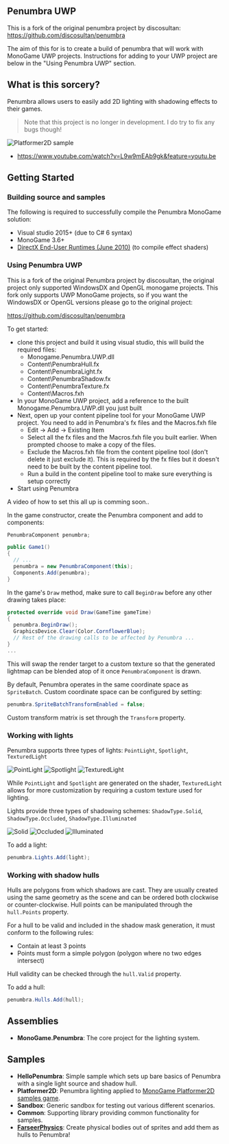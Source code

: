 ## Penumbra UWP

This is a fork of the original penumbra project by discosultan:
https://github.com/discosultan/penumbra

The aim of this for is to create a build of penumbra that will work with MonoGame UWP projects. Instructions for adding to your UWP project are below in the "Using Penumbra UWP" section.

## What is this sorcery?

Penumbra allows users to easily add 2D lighting with shadowing effects to their games.

> Note that this project is no longer in development. I do try to fix any bugs though!

![Platformer2D sample](Documentation/Platformer2D.jpg)

- https://www.youtube.com/watch?v=L9w9mEAb9gk&feature=youtu.be

## Getting Started

### Building source and samples

The following is required to successfully compile the Penumbra MonoGame solution:

- Visual studio 2015+ (due to C# 6 syntax)
- MonoGame 3.6+
- [DirectX End-User Runtimes (June 2010)](http://www.microsoft.com/en-us/download/details.aspx?id=8109) (to compile effect shaders)

### Using Penumbra UWP

This is a fork of the original Penumbra project by discosultan, the original project only supported WindowsDX and OpenGL monogame projects. This fork only supports UWP MonoGame projects, so if you want the WindowsDX or OpenGL versions please go to the original project:

https://github.com/discosultan/penumbra

To get started: 
- clone this project and build it using visual studio, this will build the required files:
    - Monogame.Penumbra.UWP.dll
    - Content\PenumbraHull.fx
    - Content\PenumbraLight.fx
    - Content\PenumbraShadow.fx
    - Content\PenumbraTexture.fx
    - Content\Macros.fxh
- In your MonoGame UWP project, add a reference to the built Monogame.Penumbra.UWP.dll you just built
- Next, open up your content pipeline tool for your MonoGame UWP project. You need to add in Penumbra's fx files and the Macros.fxh file
    - Edit -> Add -> Existing Item
    - Select all the fx files and the Macros.fxh file you built earlier. When prompted choose to make a copy of the files.
    - Exclude the Macros.fxh file from the content pipeline tool (don't delete it just exclude it). This is required by the fx files but it doesn't need to be built by the content pipeline tool.
    - Run a build in the content pipeline tool to make sure everything is setup correctly
- Start using Penumbra

A video of how to set this all up is comming soon..


In the game constructor, create the Penumbra component and add to components:
```cs
PenumbraComponent penumbra;

public Game1()
{
  // ...
  penumbra = new PenumbraComponent(this);
  Components.Add(penumbra);
}
```

In the game's `Draw` method, make sure to call `BeginDraw` before any other drawing takes place:

```cs
protected override void Draw(GameTime gameTime)
{
  penumbra.BeginDraw();
  GraphicsDevice.Clear(Color.CornflowerBlue);
  // Rest of the drawing calls to be affected by Penumbra ...
}
...
```

This will swap the render target to a custom texture so that the generated lightmap can be blended atop of it once `PenumbraComponent` is drawn.

By default, Penumbra operates in the same coordinate space as `SpriteBatch`. Custom coordinate space can be configured by setting:

```cs
penumbra.SpriteBatchTransformEnabled = false;
```

 Custom transform matrix is set through the `Transform` property.

### Working with lights

Penumbra supports three types of lights: `PointLight`, `Spotlight`, `TexturedLight`

![PointLight](Documentation/PointLight.png)
![Spotlight](Documentation/Spotlight.png)
![TexturedLight](Documentation/TexturedLight.png)

While `PointLight` and `Spotlight` are generated on the shader, `TexturedLight` allows for more customization by requiring a custom texture used for lighting.

Lights provide three types of shadowing schemes: `ShadowType.Solid`, `ShadowType.Occluded`, `ShadowType.Illuminated`

![Solid](Documentation/Solid.png)
![Occluded](Documentation/Occluded.png)
![Illuminated](Documentation/Illuminated.png)

To add a light:

```cs
penumbra.Lights.Add(light);
```

### Working with shadow hulls

Hulls are polygons from which shadows are cast. They are usually created using the same geometry as the scene and can be ordered both clockwise or counter-clockwise. Hull points can be manipulated through the `hull.Points` property.

For a hull to be valid and included in the shadow mask generation, it must conform to the following rules:

- Contain at least 3 points
- Points must form a simple polygon (polygon where no two edges intersect)

Hull validity can be checked through the `hull.Valid` property.

To add a hull:

```cs
penumbra.Hulls.Add(hull);
```

## Assemblies

- **MonoGame.Penumbra**: The core project for the lighting system.

## Samples

- **HelloPenumbra**: Simple sample which sets up bare basics of Penumbra with a single light source and shadow hull.
- **Platformer2D**: Penumbra lighting applied to [MonoGame Platformer2D samples game](https://github.com/MonoGame/MonoGame.Samples).
- **Sandbox**: Generic sandbox for testing out various different scenarios.
- **Common**: Supporting library providing common functionality for samples.
- **[FarseerPhysics](https://github.com/discosultan/penumbra/tree/master/Samples/FarseerPhysics)**: Create physical bodies out of sprites and add them as hulls to Penumbra!
